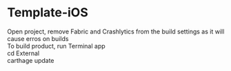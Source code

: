 # Template-iOS

Open project, remove Fabric and Crashlytics from the build settings as it will cause erros on builds<br>
To build product, run Terminal app<br>
cd External<br>
carthage update<br>

